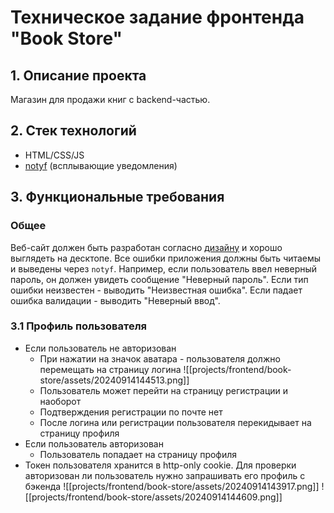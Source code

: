# Техническое задание фронтенда "Book Store"
## 1. Описание проекта
Магазин для продажи книг с backend-частью.
## 2. Стек технологий
- HTML/CSS/JS
- [notyf](https://carlosroso.com/notyf/) (всплывающие уведомления)
## 3. Функциональные требования
### Общее
Веб-сайт должен быть разработан согласно [дизайну](https://www.figma.com/design/cJ8pA1kuX9B5Dvef3pRMbb/%D0%92%D0%B5%D0%B1-%D0%BF%D1%80%D0%B8%D0%BB%D0%BE%D0%B6%D0%B5%D0%BD%D0%B8%D0%B5-%22Book-Store%22?node-id=0-1&t=c6etiGYRbsQTBMtD-1) и хорошо выглядеть на десктопе.
Все ошибки приложения должны быть читаемы и выведены через `notyf`. Например, если пользователь ввел неверный пароль, он должен увидеть сообщение "Неверный пароль". Если тип ошибки неизвестен - выводить "Неизвестная ошибка". Если падает ошибка валидации - выводить "Неверный ввод".
### 3.1 Профиль пользователя
- Если пользователь не авторизован
	- При нажатии на значок аватара - пользователя должно перемещать на страницу логина
	  ![[projects/frontend/book-store/assets/20240914144513.png]]
	- Пользователь может перейти на страницу регистрации и наоборот
	- Подтверждения регистрации по почте нет
	- После логина или регистрации пользователя перекидывает на страницу профиля
- Если пользователь авторизован
	- Пользователь попадает на страницу профиля
- Токен пользователя хранится в http-only cookie. Для проверки авторизован ли пользователь нужно запрашивать его профиль с бэкенда
![[projects/frontend/book-store/assets/20240914143917.png]]
![[projects/frontend/book-store/assets/20240914144609.png]]